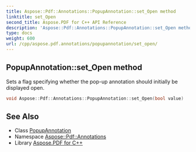 ```yaml
---
title: Aspose::Pdf::Annotations::PopupAnnotation::set_Open method
linktitle: set_Open
second_title: Aspose.PDF for C++ API Reference
description: 'Aspose::Pdf::Annotations::PopupAnnotation::set_Open method. Sets a flag specifying whether the pop-up annotation should initially be displayed open in C++.'
type: docs
weight: 600
url: /cpp/aspose.pdf.annotations/popupannotation/set_open/
---
```

## PopupAnnotation::set_Open method


Sets a flag specifying whether the pop-up annotation should initially be displayed open.

```cpp
void Aspose::Pdf::Annotations::PopupAnnotation::set_Open(bool value)
```

## See Also

* Class [PopupAnnotation](../)
* Namespace [Aspose::Pdf::Annotations](../../)
* Library [Aspose.PDF for C++](../../../)
